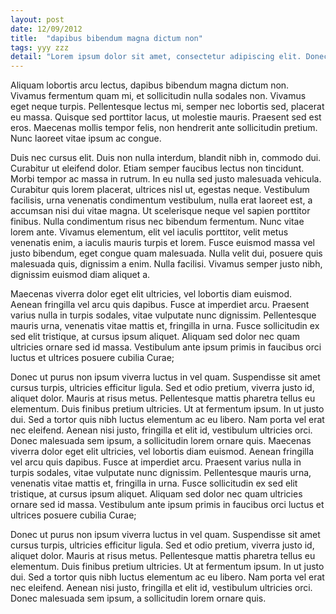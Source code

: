 ```yaml
---
layout: post
date: 12/09/2012
title:  "dapibus bibendum magna dictum non"
tags: yyy zzz
detail: "Lorem ipsum dolor sit amet, consectetur adipiscing elit. Donec non scelerisque enim. Pellentesque habitant morbi tristique senectus et netus et malesuada fames ac turpis egestas. Etiam ac nibh sed metus feugiat egestas. Pellentesque ultrices ac risus et condimentum. Donec bibendum felis ut dictum ultrices. Fusce ac dictum nibh. Phasellus eu ex purus."
---
```


Aliquam lobortis arcu lectus, dapibus bibendum magna dictum non. Vivamus fermentum quam mi, et sollicitudin nulla sodales non. Vivamus eget neque turpis. Pellentesque lectus mi, semper nec lobortis sed, placerat eu massa. Quisque sed porttitor lacus, ut molestie mauris. Praesent sed est eros. Maecenas mollis tempor felis, non hendrerit ante sollicitudin pretium. Nunc laoreet vitae ipsum ac congue.

Duis nec cursus elit. Duis non nulla interdum, blandit nibh in, commodo dui. Curabitur ut eleifend dolor. Etiam semper faucibus lectus non tincidunt. Morbi tempor ac massa in rutrum. In eu nulla sed justo malesuada vehicula. Curabitur quis lorem placerat, ultrices nisl ut, egestas neque. Vestibulum facilisis, urna venenatis condimentum vestibulum, nulla erat laoreet est, a accumsan nisi dui vitae magna. Ut scelerisque neque vel sapien porttitor finibus. Nulla condimentum risus nec bibendum fermentum. Nunc vitae lorem ante. Vivamus elementum, elit vel iaculis porttitor, velit metus venenatis enim, a iaculis mauris turpis et lorem. Fusce euismod massa vel justo bibendum, eget congue quam malesuada. Nulla velit dui, posuere quis malesuada quis, dignissim a enim. Nulla facilisi. Vivamus semper justo nibh, dignissim euismod diam aliquet a.

Maecenas viverra dolor eget elit ultricies, vel lobortis diam euismod. Aenean fringilla vel arcu quis dapibus. Fusce at imperdiet arcu. Praesent varius nulla in turpis sodales, vitae vulputate nunc dignissim. Pellentesque mauris urna, venenatis vitae mattis et, fringilla in urna. Fusce sollicitudin ex sed elit tristique, at cursus ipsum aliquet. Aliquam sed dolor nec quam ultricies ornare sed id massa. Vestibulum ante ipsum primis in faucibus orci luctus et ultrices posuere cubilia Curae;

Donec ut purus non ipsum viverra luctus in vel quam. Suspendisse sit amet cursus turpis, ultricies efficitur ligula. Sed et odio pretium, viverra justo id, aliquet dolor. Mauris at risus metus. Pellentesque mattis pharetra tellus eu elementum. Duis finibus pretium ultricies. Ut at fermentum ipsum. In ut justo dui. Sed a tortor quis nibh luctus elementum ac eu libero. Nam porta vel erat nec eleifend. Aenean nisi justo, fringilla et elit id, vestibulum ultricies orci. Donec malesuada sem ipsum, a sollicitudin lorem ornare quis.
Maecenas viverra dolor eget elit ultricies, vel lobortis diam euismod. Aenean fringilla vel arcu quis dapibus. Fusce at imperdiet arcu. Praesent varius nulla in turpis sodales, vitae vulputate nunc dignissim. Pellentesque mauris urna, venenatis vitae mattis et, fringilla in urna. Fusce sollicitudin ex sed elit tristique, at cursus ipsum aliquet. Aliquam sed dolor nec quam ultricies ornare sed id massa. Vestibulum ante ipsum primis in faucibus orci luctus et ultrices posuere cubilia Curae;

Donec ut purus non ipsum viverra luctus in vel quam. Suspendisse sit amet cursus turpis, ultricies efficitur ligula. Sed et odio pretium, viverra justo id, aliquet dolor. Mauris at risus metus. Pellentesque mattis pharetra tellus eu elementum. Duis finibus pretium ultricies. Ut at fermentum ipsum. In ut justo dui. Sed a tortor quis nibh luctus elementum ac eu libero. Nam porta vel erat nec eleifend. Aenean nisi justo, fringilla et elit id, vestibulum ultricies orci. Donec malesuada sem ipsum, a sollicitudin lorem ornare quis.